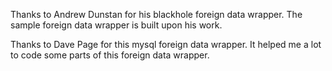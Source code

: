Thanks to Andrew Dunstan for his blackhole foreign data wrapper. The sample foreign data wrapper is built upon his work.

Thanks to Dave Page for this mysql foreign data wrapper. It helped me a lot to code some parts of this foreign data wrapper.
